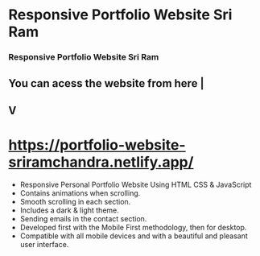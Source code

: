 # Responsive Portfolio Website Sri Ram
### Responsive Portfolio Website Sri Ram

## You can acess the website from here |
##                                     V

# https://portfolio-website-sriramchandra.netlify.app/

- Responsive Personal Portfolio Website Using HTML CSS & JavaScript
- Contains animations when scrolling.
- Smooth scrolling in each section.
- Includes a dark & light theme.
- Sending emails in the contact section.
- Developed first with the Mobile First methodology, then for desktop.
- Compatible with all mobile devices and with a beautiful and pleasant user interface.
